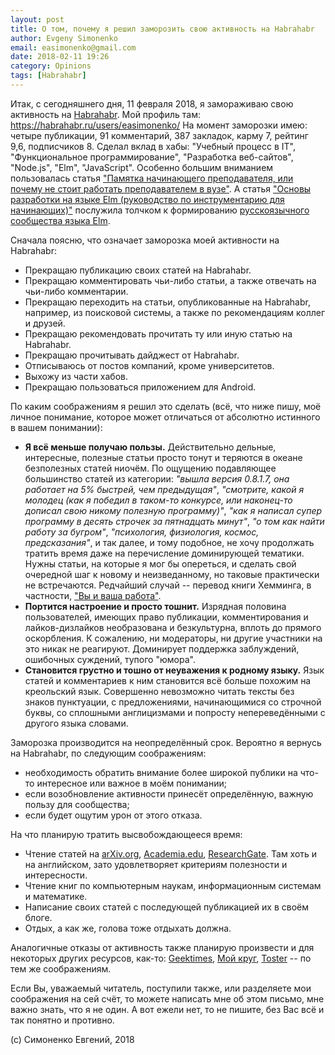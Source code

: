 ```yaml
---
layout: post
title: О том, почему я решил заморозить свою активность на Habrahabr
author: Evgeny Simonenko
email: easimonenko@gmail.com
date: 2018-02-11 19:26
category: Opinions
tags: [Habrahabr]
---
```


Итак, с сегодняшнего дня, 11 февраля 2018, я замораживаю свою активность на
[Habrahabr](https://habrahabr.ru). Мой профиль там:
<https://habrahabr.ru/users/easimonenko/> На момент заморозки имею: четыре
публикации, 91 комментарий, 387 закладок, карму 7, рейтинг 9,6, подписчиков 8.
Сделал вклад в хабы: "Учебный процесс в IT", "Функциональное программирование",
"Разработка веб-сайтов", "Node.js", "Elm", "JavaScript". Особенно большим
вниманием пользовалась статья
["Памятка начинающего преподавателя, или почему не стоит работать преподавателем в вузе"](https://habrahabr.ru/post/297412/). А статья
["Основы разработки на языке Elm (руководство по инструментарию для начинающих)"](https://habrahabr.ru/post/302154/)
послужила толчком к формированию
[русскоязычного сообщества языка Elm](https://vk.com/elm_lang_ru).

<!-- end-of-lead -->

Сначала поясню, что означает заморозка моей активности на Habrahabr:

- Прекращаю публикацию своих статей на Habrahabr.
- Прекращаю комментировать чьи-либо статьи, а также отвечать на чьи-либо
  комментарии.
- Прекращаю переходить на статьи, опубликованные на Habrahabr, например, из
  поисковой системы, а также по рекомендациям коллег и друзей.
- Прекращаю рекомендовать прочитать ту или иную статью на Habrahabr.
- Прекращаю прочитывать дайджест от Habrahabr.
- Отписываюсь от постов компаний, кроме университетов.
- Выхожу из части хабов.
- Прекращаю пользоваться приложением для Android.

По каким соображениям я решил это сделать (всё, что ниже пишу, моё личное
понимание, которое может отличаться от абсолютно истинного в вашем понимании):

- **Я всё меньше получаю пользы.** Действительно дельные, интересные, полезные
  статьи просто тонут и теряются в океане безполезных статей ниочём. По ощущению
  подавляющее большинство статей из категории: _"вышла версия 0.8.1.7, она
  работает на 5% быстрей, чем предыдущая"_, _"смотрите, какой я молодец (как я
  победил в таком-то конкурсе, или наконец-то дописал свою никому полезную
  программу)"_, _"как я написал супер программу в десять строчек за пятнадцать
  минут"_, _"о том как найти работу за бугром"_, _"психология, физиология,
  космос, предсказания"_, и так далее, и тому подобное, не хочу продолжать
  тратить время даже на перечисление доминирующей тематики. Нужны статьи, на
  которые я мог бы опереться, и сделать свой очередной шаг к новому и
  неизведанному, но таковые практически не встречаются. Редчайший случай --
  перевод книги Хемминга, в частности,
  ["Вы и ваша работа"](https://habrahabr.ru/post/209100/).
- **Портится настроение и просто тошнит.** Изрядная половина пользователей,
  имеющих право публикации, комментирования и лайков-дизлайков необразована и
  безкультурна, вплоть до прямого оскорбления. К сожалению, ни модераторы, ни
  другие участники на это никак не реагируют. Доминирует поддержка заблуждений,
  ошибочных суждений, тупого "юмора".
- **Становится грустно и тошно от неуважения к родному языку.** Язык статей и
  комментариев к ним становится всё больше похожим на креольский язык.
  Совершенно невозможно читать тексты без знаков пунктуации, с предложениями,
  начинающимися со строчной буквы, со сплошными англицизмами и попросту
  непереведёнными с другого языка словами.

Заморозка производится на неопределённый срок. Вероятно я вернусь на Habrahabr,
по следующим соображениям:

- необходимость обратить внимание более широкой публики на что-то интересное или
  важное в моём понимании;
- если возобновление активности принесёт определённую, важную пользу для
  сообщества;
- если будет ощутим урон от этого отказа.

На что планирую тратить высвобождающееся время:

- Чтение статей на [arXiv.org](http://arxiv.org/),
  [Academia.edu](https://www.academia.edu/),
  [ResearchGate](https://www.researchgate.net/). Там хоть и на английском, зато
  удовлетворяет критериям полезности и интересности.
- Чтение книг по компьютерным наукам, информационным системам и математике.
- Написание своих статей с последующей публикацией их в своём блоге.
- Отдых, а как же, голова тоже отдыхать должна.

Аналогичные отказы от активность также планирую произвести и для некоторых
других ресурсов, как-то: [Geektimes](http://geektimes.ru),
[Мой круг](http://moikrug.ru/), [Toster](https://toster.ru/) -- по тем же
соображениям.

Если Вы, уважаемый читатель, поступили также, или разделяете мои соображения
на сей счёт, то можете написать мне об этом письмо, мне важно знать, что я
не один. А вот ежели нет, то не пишите, без Вас всё и так понятно и противно.

(c) Симоненко Евгений, 2018
